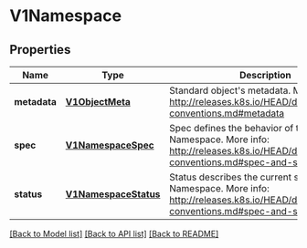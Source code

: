 # V1Namespace

## Properties
Name | Type | Description | Notes
------------ | ------------- | ------------- | -------------
**metadata** | [**V1ObjectMeta**](V1ObjectMeta.md) | Standard object&#39;s metadata. More info: http://releases.k8s.io/HEAD/docs/devel/api-conventions.md#metadata | [optional] 
**spec** | [**V1NamespaceSpec**](V1NamespaceSpec.md) | Spec defines the behavior of the Namespace. More info: http://releases.k8s.io/HEAD/docs/devel/api-conventions.md#spec-and-status | [optional] 
**status** | [**V1NamespaceStatus**](V1NamespaceStatus.md) | Status describes the current status of a Namespace. More info: http://releases.k8s.io/HEAD/docs/devel/api-conventions.md#spec-and-status | [optional] 

[[Back to Model list]](../README.md#documentation-for-models) [[Back to API list]](../README.md#documentation-for-api-endpoints) [[Back to README]](../README.md)


